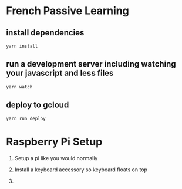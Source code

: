 # French Passive Learning

## install dependencies
```
yarn install
```

## run a development server including watching your javascript and less files
```
yarn watch
```

## deploy to gcloud
```
yarn run deploy
```

# Raspberry Pi Setup

1. Setup a pi like you would normally

2. Install a keyboard accessory so keyboard floats on top

3. 